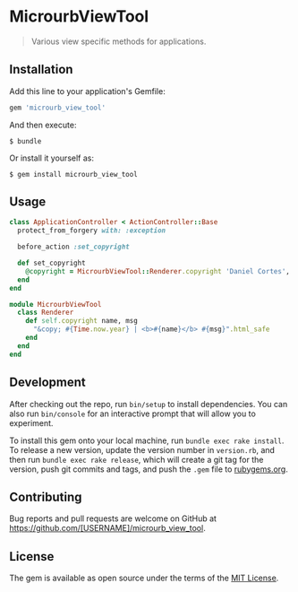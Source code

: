 # MicrourbViewTool

> Various view specific methods for applications.

## Installation

Add this line to your application's Gemfile:

```ruby
gem 'microurb_view_tool'
```

And then execute:

    $ bundle

Or install it yourself as:

    $ gem install microurb_view_tool

## Usage

```ruby
class ApplicationController < ActionController::Base
  protect_from_forgery with: :exception

  before_action :set_copyright

  def set_copyright
    @copyright = MicrourbViewTool::Renderer.copyright 'Daniel Cortes', 'All rights reserved'
  end
end

module MicrourbViewTool
  class Renderer
    def self.copyright name, msg
      "&copy; #{Time.now.year} | <b>#{name}</b> #{msg}".html_safe
    end
  end
end
```

## Development

After checking out the repo, run `bin/setup` to install dependencies. You can also run `bin/console` for an interactive prompt that will allow you to experiment.

To install this gem onto your local machine, run `bundle exec rake install`. To release a new version, update the version number in `version.rb`, and then run `bundle exec rake release`, which will create a git tag for the version, push git commits and tags, and push the `.gem` file to [rubygems.org](https://rubygems.org).

## Contributing

Bug reports and pull requests are welcome on GitHub at https://github.com/[USERNAME]/microurb_view_tool.

## License

The gem is available as open source under the terms of the [MIT License](http://opensource.org/licenses/MIT).

